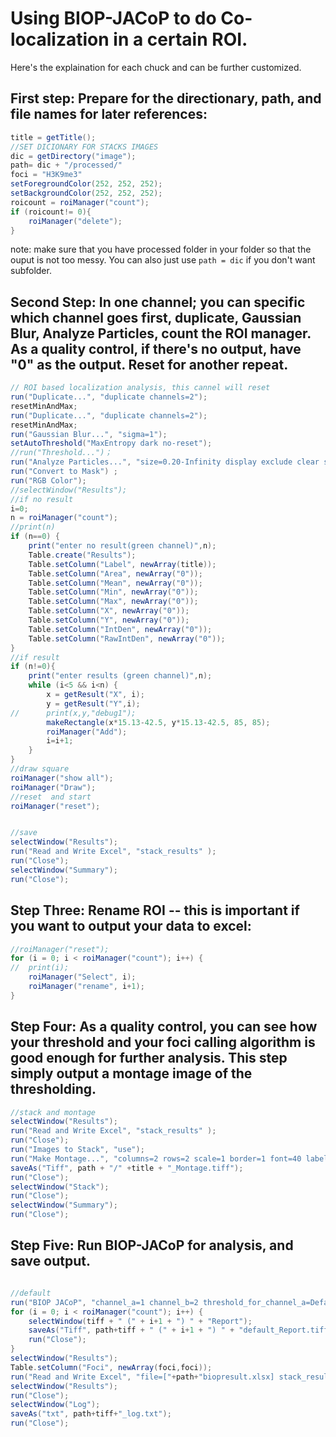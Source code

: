 # Using BIOP-JACoP to do Co-localization in a certain ROI.

Here's the explaination for each chuck and can be further customized. 

## First step: Prepare for the directionary, path, and file names for later references:

```java
title = getTitle();
//SET DICIONARY FOR STACKS IMAGES
dic = getDirectory("image");
path= dic + "/processed/"
foci = "H3K9me3"
setForegroundColor(252, 252, 252);
setBackgroundColor(252, 252, 252);
roicount = roiManager("count");
if (roicount!= 0){
	roiManager("delete");
}
```

note: make sure that you have processed folder in your folder so that the ouput is not too messy. You can also just use `path = dic` if you don't want subfolder. 

## Second Step: In one channel; you can specific which channel goes first, duplicate, Gaussian Blur, Analyze Particles, count the ROI manager. As a quality control, if there's no output, have "0" as the output. Reset for another repeat. 

```java
// ROI based localization analysis, this cannel will reset
run("Duplicate...", "duplicate channels=2");
resetMinAndMax;
run("Duplicate...", "duplicate channels=2");
resetMinAndMax;
run("Gaussian Blur...", "sigma=1");
setAutoThreshold("MaxEntropy dark no-reset");
//run("Threshold...")；
run("Analyze Particles...", "size=0.20-Infinity display exclude clear summarize overlay add composite");
run("Convert to Mask") ;
run("RGB Color");
//selectWindow("Results");
//if no result
i=0;
n = roiManager("count");
//print(n)
if (n==0) {
	print("enter no result(green channel)",n);
	Table.create("Results");
	Table.setColumn("Label", newArray(title));
	Table.setColumn("Area", newArray("0"));
	Table.setColumn("Mean", newArray("0"));
	Table.setColumn("Min", newArray("0"));
	Table.setColumn("Max", newArray("0"));
	Table.setColumn("X", newArray("0"));
	Table.setColumn("Y", newArray("0"));
	Table.setColumn("IntDen", newArray("0"));
	Table.setColumn("RawIntDen", newArray("0"));
}
//if result
if (n!=0){
	print("enter results (green channel)",n);
	while (i<5 && i<n) {
		x = getResult("X", i);
    	y = getResult("Y",i);
//    	print(x,y,"debug1");
    	makeRectangle(x*15.13-42.5, y*15.13-42.5, 85, 85);
    	roiManager("Add");
		i=i+1;
	}
}
//draw square
roiManager("show all");
roiManager("Draw");
//reset  and start
roiManager("reset");


//save 
selectWindow("Results");
run("Read and Write Excel", "stack_results" );
run("Close");
selectWindow("Summary");
run("Close");


```

## Step Three: Rename ROI -- this is important if you want to output your data to excel: 

```java
//roiManager("reset");
for (i = 0; i < roiManager("count"); i++) {
//	print(i);
	roiManager("Select", i);
	roiManager("rename", i+1);
}
```

## Step Four: As a quality control, you can see how your threshold and your foci calling algorithm is good enough for further analysis. This step simply output a montage image of the thresholding. 

```java
//stack and montage
selectWindow("Results");
run("Read and Write Excel", "stack_results" );
run("Close");
run("Images to Stack", "use");
run("Make Montage...", "columns=2 rows=2 scale=1 border=1 font=40 label use");
saveAs("Tiff", path + "/" +title + "_Montage.tiff");
run("Close");
selectWindow("Stack");
run("Close");
selectWindow("Summary");
run("Close");
```

## Step Five: Run BIOP-JACoP for analysis, and save output. 

```java

//default 
run("BIOP JACoP", "channel_a=1 channel_b=2 threshold_for_channel_a=Default threshold_for_channel_b=Default manual_threshold_a=0 manual_threshold_b=0 crop_rois get_pearsons get_spearmanrank get_manders get_overlap costes_block_size=5 costes_number_of_shuffling=100");
for (i = 0; i < roiManager("count"); i++) {
	selectWindow(tiff + " (" + i+1 + ") " + "Report");
	saveAs("Tiff", path+tiff + " (" + i+1 + ") " + "default_Report.tiff");
	run("Close");	
}
selectWindow("Results");
Table.setColumn("Foci", newArray(foci,foci));
run("Read and Write Excel", "file=["+path+"biopresult.xlsx] stack_results" );
selectWindow("Results");
run("Close");
selectWindow("Log");
saveAs("txt", path+tiff+"_log.txt");
run("Close");
```
